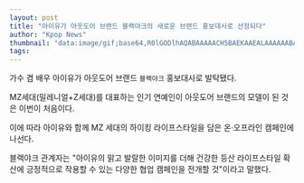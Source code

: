 ```yaml
---
layout: post
title: "아이유가 아웃도어 브랜드 블랙야크의 새로운 브랜드 홍보대사로 선정되다"
author: "Kpop News"
thumbnail: "data:image/gif;base64,R0lGODlhAQABAAAAACH5BAEKAAEALAAAAAABAAEAAAICTAEAOw=="
tags: 
---
```



가수 겸 배우 아이유가 아웃도어 브랜드 `블랙야크` 홍보대사로 발탁됐다.

MZ세대(밀레니얼+Z세대)를 대표하는 인기 연예인이 아웃도어 브랜드의 모델이 된 것은 이번이 처음이다.

이에 따라 아이유와 함께 MZ 세대의 하이킹 라이프스타일을 담은 온·오프라인 캠페인에 나선다.

블랙야크 관계자는 "아이유의 맑고 발랄한 이미지를 더해 건강한 등산 라이프스타일 확산에 긍정적으로 작용할 수 있는 다양한 협업 캠페인을 전개할 것"이라고 말했다.